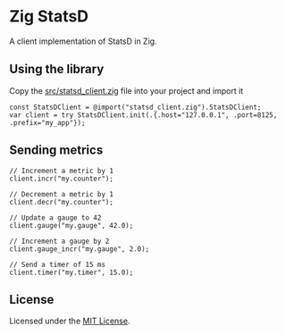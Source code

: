 # Zig StatsD

A client implementation of StatsD in Zig. 

## Using the library

Copy the [src/statsd_client.zig](src/statsd_client.zig) file into your project and import it

```zig
const StatsDClient = @import("statsd_client.zig").StatsDClient;
var client = try StatsDClient.init(.{.host="127.0.0.1", .port=8125, .prefix="my_app"});
```

## Sending metrics

```zig
// Increment a metric by 1
client.incr("my.counter");

// Decrement a metric by 1
client.decr("my.counter");

// Update a gauge to 42
client.gauge("my.gauge", 42.0);

// Increment a gauge by 2
client.gauge_incr("my.gauge", 2.0);

// Send a timer of 15 ms
client.timer("my.timer", 15.0);
```

## License

Licensed under the [MIT License](LICENSE).
